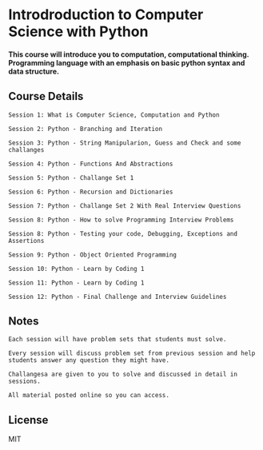 # Introdroduction to Computer Science with Python
#### This course will introduce you to computation, computational thinking. Programming language with an emphasis on basic python syntax and data structure.

## Course Details

```
Session 1: What is Computer Science, Computation and Python
```
```
Session 2: Python - Branching and Iteration
```
```
Session 3: Python - String Manipularion, Guess and Check and some challanges
```
```
Session 4: Python - Functions And Abstractions
```
```
Session 5: Python - Challange Set 1
```
```
Session 6: Python - Recursion and Dictionaries
```
```
Session 7: Python - Challange Set 2 With Real Interview Questions
```
```
Session 8: Python - How to solve Programming Interview Problems
```
```
Session 8: Python - Testing your code, Debugging, Exceptions and Assertions
```
```
Session 9: Python - Object Oriented Programming
```
```
Session 10: Python - Learn by Coding 1
```
```
Session 11: Python - Learn by Coding 1
```
```
Session 12: Python - Final Challenge and Interview Guidelines
```
## Notes
```code
Each session will have problem sets that students must solve.
```
```text
Every session will discuss problem set from previous session and help students answer any question they might have.
```
```text
Challangesa are given to you to solve and discussed in detail in sessions.
```

```text
All material posted online so you can access.
```

## License

MIT
